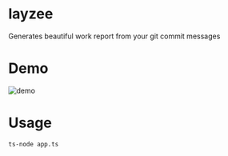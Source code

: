 # layzee

Generates beautiful work report from your git commit messages

# Demo
![demo](https://raw.githubusercontent.com/theapache64/layzee/master/layzee_demo.gif)

# Usage

```
ts-node app.ts
```